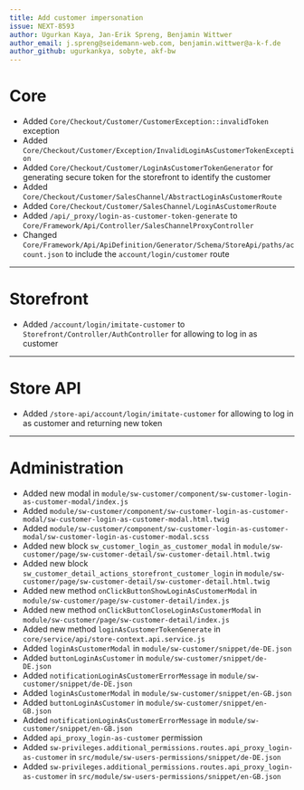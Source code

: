 ```yaml
---
title: Add customer impersonation
issue: NEXT-8593
author: Ugurkan Kaya, Jan-Erik Spreng, Benjamin Wittwer
author_email: j.spreng@seidemann-web.com, benjamin.wittwer@a-k-f.de
author_github: ugurkankya, sobyte, akf-bw
---
```

# Core
* Added `Core/Checkout/Customer/CustomerException::invalidToken` exception
* Added `Core/Checkout/Customer/Exception/InvalidLoginAsCustomerTokenException`
* Added `Core/Checkout/Customer/LoginAsCustomerTokenGenerator` for generating secure token for the storefront to identify the customer
* Added `Core/Checkout/Customer/SalesChannel/AbstractLoginAsCustomerRoute`
* Added `Core/Checkout/Customer/SalesChannel/LoginAsCustomerRoute`
* Added `/api/_proxy/login-as-customer-token-generate` to `Core/Framework/Api/Controller/SalesChannelProxyController`
* Changed `Core/Framework/Api/ApiDefinition/Generator/Schema/StoreApi/paths/account.json` to include the `account/login/customer` route
___
# Storefront
* Added `/account/login/imitate-customer` to `Storefront/Controller/AuthController` for allowing to log in as customer
___
# Store API
* Added `/store-api/account/login/imitate-customer` for allowing to log in as customer and returning new token
___
# Administration
* Added new modal in `module/sw-customer/component/sw-customer-login-as-customer-modal/index.js`
* Added `module/sw-customer/component/sw-customer-login-as-customer-modal/sw-customer-login-as-customer-modal.html.twig`
* Added `module/sw-customer/component/sw-customer-login-as-customer-modal/sw-customer-login-as-customer-modal.scss`
* Added new block `sw_customer_login_as_customer_modal` in `module/sw-customer/page/sw-customer-detail/sw-customer-detail.html.twig`
* Added new block `sw_customer_detail_actions_storefront_customer_login` in `module/sw-customer/page/sw-customer-detail/sw-customer-detail.html.twig`
* Added new method `onClickButtonShowLoginAsCustomerModal` in `module/sw-customer/page/sw-customer-detail/index.js`
* Added new method `onClickButtonCloseLoginAsCustomerModal` in `module/sw-customer/page/sw-customer-detail/index.js`
* Added new method `loginAsCustomerTokenGenerate` in `core/service/api/store-context.api.service.js`
* Added `loginAsCustomerModal` in `module/sw-customer/snippet/de-DE.json`
* Added `buttonLoginAsCustomer` in `module/sw-customer/snippet/de-DE.json`
* Added `notificationLoginAsCustomerErrorMessage` in `module/sw-customer/snippet/de-DE.json`
* Added `loginAsCustomerModal` in `module/sw-customer/snippet/en-GB.json`
* Added `buttonLoginAsCustomer` in `module/sw-customer/snippet/en-GB.json`
* Added `notificationLoginAsCustomerErrorMessage` in `module/sw-customer/snippet/en-GB.json`
* Added `api_proxy_login-as-customer` permission
* Added `sw-privileges.additional_permissions.routes.api_proxy_login-as-customer` in `src/module/sw-users-permissions/snippet/de-DE.json`
* Added `sw-privileges.additional_permissions.routes.api_proxy_login-as-customer` in `src/module/sw-users-permissions/snippet/en-GB.json`
